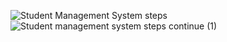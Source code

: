
![Student Management System steps](https://github.com/Naniram-code/StudentManagmentSystem/assets/61663149/f64db0ea-b4d6-4304-8c69-aec94b7161b8)
![Student management system steps continue (1)](https://github.com/Naniram-code/StudentManagmentSystem/assets/61663149/5d2a44df-01d4-4655-ae09-bdacc56d57f1)



